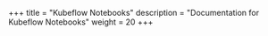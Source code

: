 +++
title = "Kubeflow Notebooks"
description = "Documentation for Kubeflow Notebooks"
weight = 20
+++
